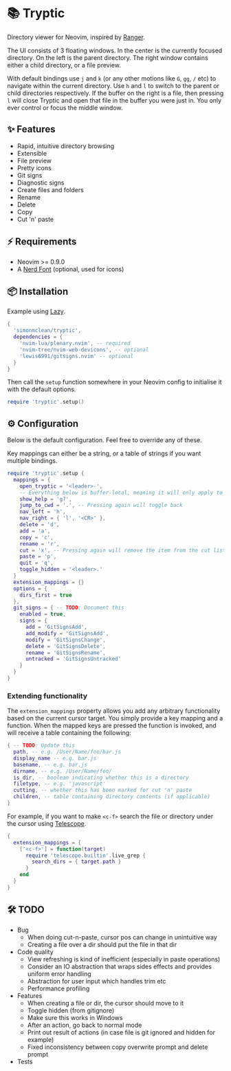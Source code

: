 # 📚 Tryptic

Directory viewer for Neovim, inspired by [Ranger](https://github.com/ranger/ranger).

The UI consists of 3 floating windows. In the center is the currently focused directory. On the left is the parent directory.
The right window contains either a child directory, or a file preview.

With default bindings use `j` and `k` (or any other motions like `G`,  `gg`, `/` etc) to navigate within the current directory.
Use `h` and `l` to switch to the parent or child directories respectively.
If the buffer on the right is a file, then pressing `l` will close Tryptic and open that file in the buffer you were just in.
You only ever control or focus the middle window.

## ✨ Features

- Rapid, intuitive directory browsing
- Extensible
- File preview
- Pretty icons
- Git signs
- Diagnostic signs
- Create files and folders
- Rename
- Delete
- Copy
- Cut 'n' paste

## ⚡️ Requirements

- Neovim >= 0.9.0
- A [Nerd Font](https://www.nerdfonts.com/) (optional, used for icons)

## 📦 Installation

Example using [Lazy](https://github.com/folke/lazy.nvim).

```lua
{
  'simonmclean/tryptic',
  dependencies = {
    'nvim-lua/plenary.nvim', -- required
    'nvim-tree/nvim-web-devicons', -- optional
    'lewis6991/gitsigns.nvim' -- optional
  }
}
```

Then call the `setup` function somewhere in your Neovim config to initialise it with the default options.

```lua
require 'tryptic'.setup()
```

## ⚙️ Configuration

Below is the default configuration. Feel free to override any of these.

Key mappings can either be a string, or a table of strings if you want multiple bindings.

```lua
require 'tryptic'.setup {
  mappings = {
    open_tryptic = '<leader>-',
    -- Everything below is buffer-local, meaning it will only apply to Tryptic windows
    show_help = 'g?',
    jump_to_cwd = '.', -- Pressing again will toggle back
    nav_left = 'h',
    nav_right = { 'l', '<CR>' },
    delete = 'd',
    add = 'a',
    copy = 'c',
    rename = 'r',
    cut = 'x', -- Pressing again will remove the item from the cut list
    paste = 'p',
    quit = 'q',
    toggle_hidden = '<leader>.'
  }
  extension_mappings = {}
  options = {
    dirs_first = true
  },
  git_signs = { -- TODO: Document this
    enabled = true,
    signs = {
      add = 'GitSignsAdd',
      add_modify = 'GitSignsAdd',
      modify = 'GitSignsChange',
      delete = 'GitSignsDelete',
      rename = 'GitSignsRename',
      untracked = 'GitSignsUntracked'
    }
  }
}
```

### Extending functionality

The `extension_mappings` property allows you add any arbitrary functionality based on the current cursor target.
You simply provide a key mapping and a function. When the mapped keys are pressed the function is invoked, and will receive a table containing the following:

```lua
{ -- TODO: Update this
  path, -- e.g. /User/Name/foo/bar.js
  display_name -- e.g. bar.js
  basename, -- e.g. bar.js
  dirname, -- e.g. /User/Name/foo/
  is_dir, -- boolean indicating whether this is a directory
  filetype, -- e.g. 'javascript'
  cutting, -- whether this has been marked for cut 'n' paste
  children, -- table containing directory contents (if applicable)
}
```

For example, if you want to make `<c-f>` search the file or directory under the cursor using [Telescope](https://github.com/nvim-telescope/telescope.nvim).

```lua
{
  extension_mappings = {
    ['<c-f>'] = function(target)
      require 'telescope.builtin'.live_grep {
        search_dirs = { target.path }
      }
    end
  }
}
```

## 🛠️ TODO
- Bug
    - When doing cut-n-paste, cursor pos can change in unintuitive way
    - Creating a file over a dir should put the file in that dir
- Code quality
    - View refreshing is kind of inefficient (especially in paste operations)
    - Consider an IO abstraction that wraps sides effects and provides uniform error handling
    - Abstraction for user input which handles trim etc
    - Performance profiling
- Features
    - When creating a file or dir, the cursor should move to it
    - Toggle hidden (from gitignore)
    - Make sure this works in Windows
    - After an action, go back to normal mode
    - Print out result of actions (in case file is git ignored and hidden for example)
    - Fixed inconsistency between copy overwrite prompt and delete prompt
- Tests

